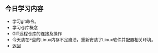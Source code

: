 ## 今日学习内容
   * 学习git命令。
   * 学习仓库概念
   * GIT远程仓库的连接及操作
   * 今天装在F盘的Linux内存不足崩溃，重新安装了Linux软件并配置相关环境。
   * [返回](../README.md)
